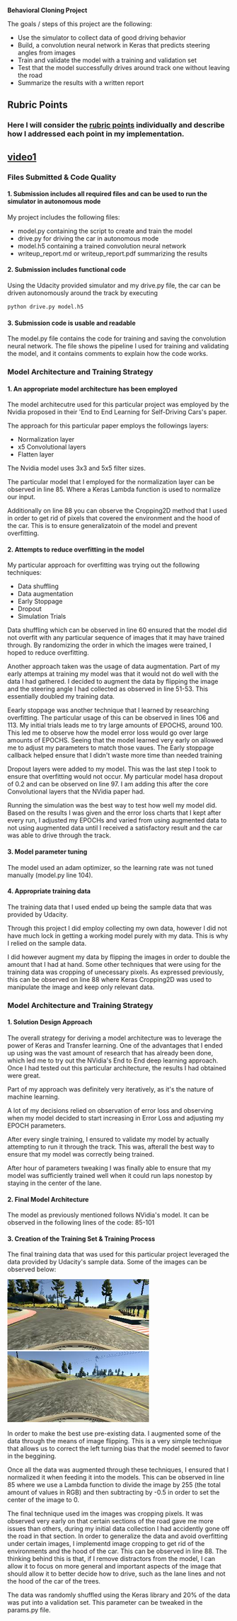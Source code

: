 **Behavioral Cloning Project**

The goals / steps of this project are the following:
* Use the simulator to collect data of good driving behavior
* Build, a convolution neural network in Keras that predicts steering angles from images
* Train and validate the model with a training and validation set
* Test that the model successfully drives around track one without leaving the road
* Summarize the results with a written report


[//]: # (Image References)

[image1]: ./images/img1.jpg "sample image 1"
[image2]: ./images/img2.jpg "sample image 2"

[video1]: https://www.youtube.com/watch?v=RsRgAMy8x4g "Final Video"

## Rubric Points
### Here I will consider the [rubric points](https://review.udacity.com/#!/rubrics/432/view) individually and describe how I addressed each point in my implementation.  

[video1]
---
### Files Submitted & Code Quality

#### 1. Submission includes all required files and can be used to run the simulator in autonomous mode

My project includes the following files:
* model.py containing the script to create and train the model
* drive.py for driving the car in autonomous mode
* model.h5 containing a trained convolution neural network 
* writeup_report.md or writeup_report.pdf summarizing the results

#### 2. Submission includes functional code
Using the Udacity provided simulator and my drive.py file, the car can be driven autonomously around the track by executing 
```sh
python drive.py model.h5
```

#### 3. Submission code is usable and readable

The model.py file contains the code for training and saving the convolution neural network. The file shows the pipeline I used for training and validating the model, and it contains comments to explain how the code works.

### Model Architecture and Training Strategy

#### 1. An appropriate model architecture has been employed

The model architecutre used for this particular project was employed by the Nvidia proposed in their 'End to End Learning for Self-Driving Cars's paper.

The approach for this particular paper employs the followings layers:

- Normalization layer
- x5 Convolutional layers
- Flatten layer

The Nvidia model uses 3x3 and 5x5 filter sizes. 

The particular model that I employed for the normalization layer can be observed in line 85. Where a Keras Lambda function is used to normalize our input.

Additionally on line 88 you can observe the Cropping2D method that I used in order to get rid of pixels that covered the environment and the hood of the car. This is to ensure generalizatoin of the model and prevent overfitting.

#### 2. Attempts to reduce overfitting in the model

My particular approach for overfitting was trying out the following techniques:

- Data shuffling
- Data augmentation
- Early Stoppage
- Dropout 
- Simulation Trials

Data shuffling which can be observed in line 60 ensured that the model did not overfit with any particular sequence of images that it may have trained through. By randomizing the order in which the images were trained, I hoped to reduce overfitting. 

Another approach taken was the usage of data augmentation. Part of my early attemps at training my model was that it would not do well with the data I had gathered. I decided to augment the data by flipping the image and the steering angle I had collected as observed in line 51-53. This essentially doubled my training data.

Eearly stoppage was another technique that I learned by researching overfitting. The particular usage of this can be observed in lines 106 and 113. My initial trials leads me to try large amounts of EPOCHS, around 100. This led me to observe how the model error loss would go over large amounts of EPOCHS. Seeing that the model learned very early on allowed me to adjust my parameters to match those vaues. The Early stoppage callback helped ensure that I didn't waste more time than needed training

Dropout layers were added to my model. This was the last step I took to ensure that overfitting would not occur. My particular model hasa dropout of 0.2 and can be observed on line 97. I am adding this after the core Convolutional layers that the NVidia paper had.

Running the simulation was the best way to test how well my model did. Based on the results I was given and the error loss charts that I kept after every run, I adjusted my EPOCHs and varied from using augmented data to not using augmented data until I received a satisfactory result and the car was able to drive through the track.

#### 3. Model parameter tuning

The model used an adam optimizer, so the learning rate was not tuned manually (model.py line 104).

#### 4. Appropriate training data

The training data that I used ended up being the sample data that was provided by Udacity. 

Through this project I did employ collecting my own data, however I did not have much lock in getting a working model purely with my data. This is why I relied on the sample data. 

I did however augment my data by flipping the images in order to double the amount that I had at hand. Some other techniques that were using for the training data was cropping of unecessary pixels. As expressed previously, this can be observed on line 88 where Keras Cropping2D was used to manipulate the image and keep only relevant data.

### Model Architecture and Training Strategy

#### 1. Solution Design Approach

The overall strategy for deriving a model architecture was to leverage the power of Keras and Transfer learning. One of the advantages that I ended up using was the vast amount of research that has already been done, which led me to try out the NVidia's End to End deep learning approach. Once I had tested out this particular architecture, the results I had obtained were great. 

Part of my approach was definitely very iteratively, as it's the nature of machine learning. 

A lot of my decisions relied on observation of error loss and observing when my model decided to start increasing in Error Loss and adjusting my EPOCH parameters. 

After every single training, I ensured to validate my model by actually attempting to run it through the track. This was, afterall the best way to ensure that my model was correctly being trained. 

After hour of parameters tweaking I was finally able to ensure that my model was sufficiently trained well when it could run laps nonestop by staying in the center of the lane.

#### 2. Final Model Architecture

The model as previously mentioned follows NVidia's model. It can be observed in the following lines of the code: 85-101

#### 3. Creation of the Training Set & Training Process

The final training data that was used for this particular project leveraged the data provided by Udacity's sample data. Some of the images can be observed below:

![alt text][image1]
![alt text][image2]

In order to make the best use pre-existing data. I augmented some of the data through the means of image flipping. This is a very simple technique that allows us to correct the left turning bias that the model seemed to favor in the beggining. 

Once all the data was augmented through these techniques, I ensured that I normalized it when feeding it into the models. This can be observed in line 85 where we use a Lambda function to divide the image by 255 (the total amount of values in RGB) and then subtracting by -0.5 in order to set the center of the image to 0. 

The final technique used im the images was cropping pixels. It was observed very early on that certain sections of the road gave me more issues than others, during my initial data collection I had accidently gone off the road in that section. In order to generalize the data and avoid overfitting under certain images, I implementd image cropping to get rid of the environments and the hood of the car. This can be observed in line 88. The thinking behind this is that, if I remove distractors from the model, I can allow it to focus on more general and important aspects of the image that should allow it to better decide how to drive, such as the lane lines and not the hood of the car of the trees.

The data was randomly shuffled using the Keras library and 20% of the data was put into a validation set. This parameter can be tweaked in the params.py file. 